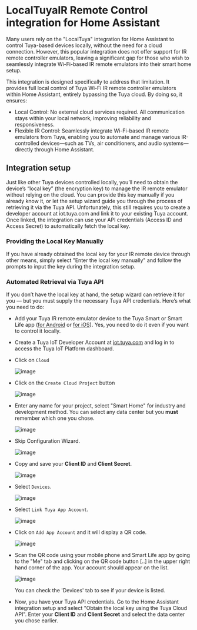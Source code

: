 # LocalTuyaIR Remote Control integration for Home Assistant

Many users rely on the "LocalTuya" integration for Home Assistant to control Tuya-based devices locally, without the need for a cloud connection.
However, this popular integration does not offer support for IR remote controller emulators, leaving a significant gap for those who wish to seamlessly integrate Wi-Fi-based IR remote emulators into their smart home setup.

This integration is designed specifically to address that limitation. It provides full local control of Tuya Wi-Fi IR remote controller emulators within Home Assistant, entirely bypassing the Tuya cloud. By doing so, it ensures:
* Local Control: No external cloud services required. All communication stays within your local network, improving reliability and responsiveness.
* Flexible IR Control: Seamlessly integrate Wi-Fi-based IR remote emulators from Tuya, enabling you to automate and manage various IR-controlled devices—such as TVs, air conditioners, and audio systems—directly through Home Assistant.

## Integration setup

Just like other Tuya devices controlled locally, you’ll need to obtain the device’s “local key” (the encryption key) to manage the IR remote emulator without relying on the cloud. You can provide this key manually if you already know it, or let the setup wizard guide you through the process of retrieving it via the Tuya API. Unfortunately, this still requires you to create a developer account at iot.tuya.com and link it to your existing Tuya account. Once linked, the integration can use your API credentials (Access ID and Access Secret) to automatically fetch the local key.

### Providing the Local Key Manually
If you have already obtained the local key for your IR remote device through other means, simply select "Enter the local key manually" and follow the prompts to input the key during the integration setup.

### Automated Retrieval via Tuya API
If you don’t have the local key at hand, the setup wizard can retrieve it for you — but you must supply the necessary Tuya API credentials. Here’s what you need to do:
* Add your Tuya IR remote emulator device to the Tuya Smart or Smart Life app ([for Android](https://play.google.com/store/apps/details?id=com.tuya.smartlife) or [for iOS](https://apps.apple.com/us/app/smart-life-smart-living/id1115101477)). Yes, you need to do it even if you want to control it locally.
* Create a Tuya IoT Developer Account at [iot.tuya.com](https://iot.tuya.com) and log in to access the Tuya IoT Platform dashboard.
* Click on `Cloud`

  ![image](https://user-images.githubusercontent.com/4236181/139099858-ad859219-ae39-411d-8b6f-7edd39684c90.png)

* Click on the `Create Cloud Project` button

  ![image](https://user-images.githubusercontent.com/4236181/139100737-7d8f5784-9e2f-492e-a867-b8f6765b3397.png)

* Enter any name for your project, select "Smart Home" for industry and development method. You can select any data center but you **must** remember which one you chose.

  ![image](https://user-images.githubusercontent.com/4236181/139101390-2fb4e88f-235c-4872-91a1-3e78ee6217f8.png)

* Skip Configuration Wizard.

  ![image](https://user-images.githubusercontent.com/4236181/139154750-690cf86a-98ac-4428-8aa8-467ef8b96d32.png)

* Copy and save your **Client ID** and **Client Secret**.

  ![image](https://user-images.githubusercontent.com/4236181/139103527-0a048527-ddc2-40c3-aa99-29db0d3cb94c.png)

* Select `Devices`.

  ![image](https://user-images.githubusercontent.com/4236181/139103834-927c6c02-5860-40d6-829d-5a5dfc9091b6.png)

* Select `Link Tuya App Account`.

  ![image](https://user-images.githubusercontent.com/4236181/139103967-45cf78f0-375b-49db-a111-7c8509abc5c0.png)

* Click on `Add App Account` and it will display a QR code.

  ![image](https://user-images.githubusercontent.com/4236181/139104100-e9b25366-2feb-489b-9044-322ca1dad9c6.png)

* Scan the QR code using your mobile phone and Smart Life app by going to the "Me" tab and clicking on the QR code button [..] in the upper right hand corner of the app. Your account should appear on the list.

  ![image](https://user-images.githubusercontent.com/4236181/139104842-b93b5285-bf76-4eb2-b01b-8f6aa54fdcd9.png)

  You can check the 'Devices' tab to see if your device is listed.

* Now, you have your Tuya API credentials. Go to the Home Assistant integration setup and select "Obtain the local key using the Tuya Cloud API". Enter your **Client ID** and **Client Secret** and select the data center you chose earlier.


